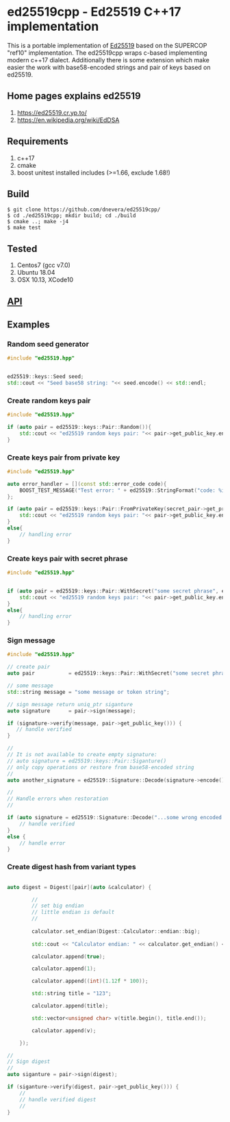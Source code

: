 # ed25519cpp - Ed25519 C++17 implementation

This is a portable implementation of [Ed25519](http://ed25519.cr.yp.to/) based
on the SUPERCOP "ref10" implementation. The ed25519cpp wraps c-based implementing modern c++17 dialect. Additionally there is some extension which make easier the work with base58-encoded strings and pair of keys based on ed25519.

## Home pages explains ed25519
1. https://ed25519.cr.yp.to/
1. https://en.wikipedia.org/wiki/EdDSA 

## Requirements
1. c++17
1. cmake
1. boost unitest installed includes (>=1.66, exclude 1.68!)

## Build
    $ git clone https://github.com/dnevera/ed25519cpp/
    $ cd ./ed25519cpp; mkdir build; cd ./build
    $ cmake ..; make -j4
    $ make test

## Tested
1. Centos7 (gcc v7.0)
1. Ubuntu 18.04
1. OSX 10.13, XCode10

## [API](https://htmlpreview.github.io/?https://github.com/dnevera/ed25519cpp/blob/master/docs/html/namespaces.html)


## Examples
### Random seed generator

```c++
#include "ed25519.hpp"


ed25519::keys::Seed seed;
std::cout << "Seed base58 string: "<< seed.encode() << std::endl;

```

### Create random keys pair

```c++
#include "ed25519.hpp"

if (auto pair = ed25519::keys::Pair::Random()){
    std::cout << "ed25519 random keys pair: "<< pair->get_public_key.encode() << "/" <<  pair->get_private_key().encode() << std::endl;
}


```

### Create keys pair from private key

```c++
#include "ed25519.hpp"

auto error_handler = [](const std::error_code code){
    BOOST_TEST_MESSAGE("Test error: " + ed25519::StringFormat("code: %i, message: %s", code.value(), + code.message().c_str()));
};

if (auto pair = ed25519::keys::Pair::FromPrivateKey(secret_pair->get_private_key().encode(), error_handler)){
    std::cout << "ed25519 random keys pair: "<< pair->get_public_key.encode() << "/" <<  pair->get_private_key().encode() << std::endl;
}
else{
    // handling error
}


```

### Create keys pair with secret phrase

```c++
#include "ed25519.hpp"


if (auto pair = ed25519::keys::Pair::WithSecret("some secret phrase", error_handler)){
    std::cout << "ed25519 random keys pair: "<< pair->get_public_key.encode() << "/" <<  pair->get_private_key().encode() << std::endl;
}
else{
    // handling error
}


```

### Sign message

```c++
#include "ed25519.hpp"

// create pair
auto pair           = ed25519::keys::Pair::WithSecret("some secret phrase");

// some message 
std::string message = "some message or token string";

// sign message return uniq_ptr siganture
auto signature      = pair->sign(message);

if (signature->verify(message, pair->get_public_key())) {
   // handle verified
}

//
// It is not available to create empty signature:
// auto signature = ed25519::keys::Pair::Siganture()
// only copy operations or restore from base58-encoded string 
//
auto another_signature = ed25519::Signature::Decode(signature->encode());

//
// Handle errors when restoration
//

if (auto signature = ed25519::Signature::Decode("...some wrong encoded string ...", error_handler)){
    // handle verified
}
else {
    // handle error
}

```

### Create digest hash from variant types 

```c++

auto digest = Digest([pair](auto &calculator) {

        //
        // set big endian 
        // little endian is default
        //
        
        calculator.set_endian(Digest::Calculator::endian::big);
        
        std::cout << "Calculator endian: " << calculator.get_endian() << std::endl;

        calculator.append(true);

        calculator.append(1);

        calculator.append((int)(1.12f * 100));

        std::string title = "123";

        calculator.append(title);

        std::vector<unsigned char> v(title.begin(), title.end());

        calculator.append(v);

    });

//
// Sign digest
//
auto siganture = pair->sign(digest);

if (siganture->verify(digest, pair->get_public_key())) {
    //
    // handle verified digest
    //
}

```